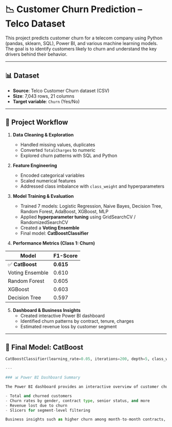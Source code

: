 # 📉 Customer Churn Prediction – Telco Dataset

This project predicts customer churn for a telecom company using Python (pandas, sklearn, SQL), Power BI, and various machine learning models. The goal is to identify customers likely to churn and understand the key drivers behind their behavior.

---

## 📊 Dataset

- **Source**: Telco Customer Churn dataset (CSV)
- **Size**: 7,043 rows, 21 columns
- **Target variable**: `Churn` (Yes/No)

---

## 🧠 Project Workflow

1. **Data Cleaning & Exploration**
   - Handled missing values, duplicates
   - Converted `TotalCharges` to numeric
   - Explored churn patterns with SQL and Python

2. **Feature Engineering**
   - Encoded categorical variables
   - Scaled numerical features
   - Addressed class imbalance with `class_weight` and hyperparameters

3. **Model Training & Evaluation**
   - Trained 7 models: Logistic Regression, Naive Bayes, Decision Tree, Random Forest, AdaBoost, XGBoost, MLP
   - Applied **hyperparameter tuning** using GridSearchCV / RandomizedSearchCV
   - Created a **Voting Ensemble**
   - Final model: **CatBoostClassifier**

4. **Performance Metrics (Class 1: Churn)**

| Model            | F1-Score |
|------------------|----------|
| ✅ **CatBoost**     | **0.615**  
| Voting Ensemble  | 0.610  
| Random Forest    | 0.605  
| XGBoost          | 0.603  
| Decision Tree    | 0.597  

5. **Dashboard & Business Insights**
   - Created interactive Power BI dashboard
   - Identified churn patterns by contract, tenure, charges
   - Estimated revenue loss by customer segment

---

## 🚀 Final Model: CatBoost

```python
CatBoostClassifier(learning_rate=0.05, iterations=200, depth=5, class_weights=[1,2])

---

### 📊 Power BI Dashboard Summary

The Power BI dashboard provides an interactive overview of customer churn patterns in the Telco dataset. It highlights:

- Total and churned customers
- Churn rates by gender, contract type, senior status, and more
- Revenue lost due to churn
- Slicers for segment-level filtering

Business insights such as higher churn among month-to-month contracts, senior citizens, and streaming service users are clearly visualized. This complements the machine learning analysis done in Python.
